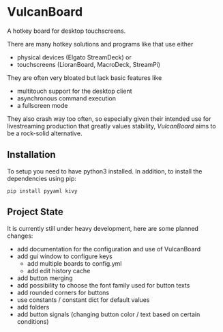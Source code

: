 # VulcanBoard

A hotkey board for desktop touchscreens.

There are many hotkey solutions and programs like that use either
- physical devices (Elgato StreamDeck) or
- touchscreens (LioranBoard, MacroDeck, StreamPi)

They are often very bloated but lack basic features like
- multitouch support for the desktop client
- asynchronous command execution
- a fullscreen mode

They also crash way too often, so especially given their intended use for livestreaming production that greatly values stability, *VulcanBoard* aims to be a rock-solid alternative.

## Installation

To setup you need to have python3 installed. In addition, to install the dependencies using pip:

    pip install pyyaml kivy

## Project State
It is currently still under heavy development, here are some planned changes:
- add documentation for the configuration and use of VulcanBoard
- add gui window to configure keys
    - add multiple boards to config.yml
    - add edit history cache
- add button merging
- add possibility to choose the font family used for button texts
- add rounded corners for buttons
- use constants / constant dict for default values
- add folders
- add button signals (changing button color / text based on certain conditions)
